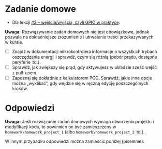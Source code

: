 # Zadanie domowe
- Dla lekcji [#3 – wejścia/wyjścia, czyli GPIO w praktyce](https://forbot.pl/blog/kurs-stm32l4-wejscia-wyjscia-czyli-gpio-stm32-id46571).

**Uwaga:** Rozwiązywanie zadań domowych nie jest obowiązkowe, jednak pozwala na dokładniejsze zrozumienie i utrwalenie treści przekazywanych w kursie.

- [ ] Znajdź w dokumentacji mikrokontrolera informacje o wszystkich trybach oszczędzania energii i sprawdź, czym się różnią (pobór prądu, dostępne peryferie itd.).
- [ ] Sprawdź, jak zwiększy się prąd, gdy aktywujesz w układzie sześć wejść z pull-upem.
- [ ] Zapoznaj się dokładnie z kalkulatorem PCC. Sprawdź, jakie inne opcje można „wyklikać”, gdy wejdzie się w ręczną edycję poszczególnych kroków.

# Odpowiedzi
**Uwaga:**  Jeśli rozwiązanie zadań domowych wymaga utworzenia projektu i modyfikacji kodu, to powinnien on być zamieszczony w `homework\homework_project_1` (albo `homework\homework_project_2` itd.).  

W innym przypadku odpowiedzi można zamieścić poniżej (pisemnie):
